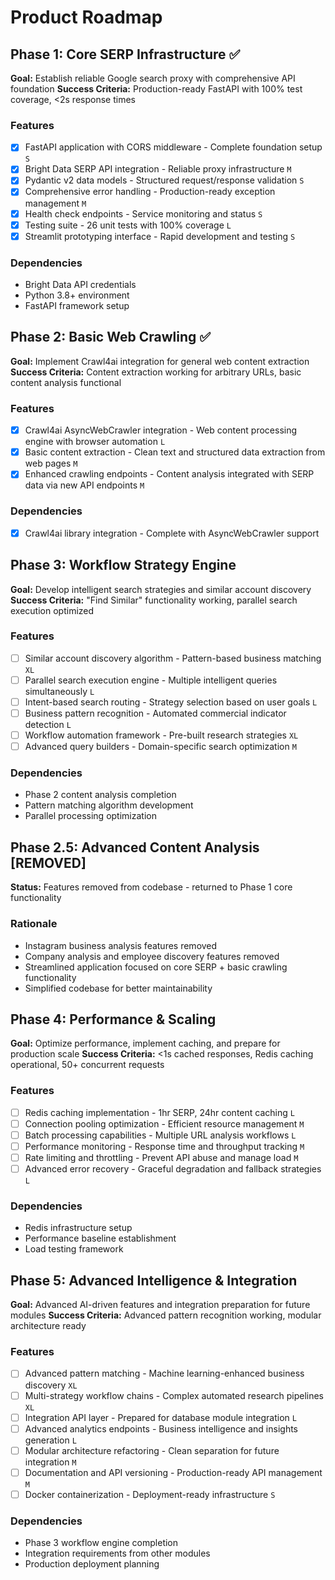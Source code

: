 # Product Roadmap

## Phase 1: Core SERP Infrastructure ✅

**Goal:** Establish reliable Google search proxy with comprehensive API foundation
**Success Criteria:** Production-ready FastAPI with 100% test coverage, <2s response times

### Features

- [x] FastAPI application with CORS middleware - Complete foundation setup `S`
- [x] Bright Data SERP API integration - Reliable proxy infrastructure `M`
- [x] Pydantic v2 data models - Structured request/response validation `S`
- [x] Comprehensive error handling - Production-ready exception management `M`
- [x] Health check endpoints - Service monitoring and status `S`
- [x] Testing suite - 26 unit tests with 100% coverage `L`
- [x] Streamlit prototyping interface - Rapid development and testing `S`

### Dependencies

- Bright Data API credentials
- Python 3.8+ environment
- FastAPI framework setup

## Phase 2: Basic Web Crawling ✅ 

**Goal:** Implement Crawl4ai integration for general web content extraction
**Success Criteria:** Content extraction working for arbitrary URLs, basic content analysis functional

### Features

- [x] Crawl4ai AsyncWebCrawler integration - Web content processing engine with browser automation `L`
- [x] Basic content extraction - Clean text and structured data extraction from web pages `M`
- [x] Enhanced crawling endpoints - Content analysis integrated with SERP data via new API endpoints `M`

### Dependencies

- [x] Crawl4ai library integration - Complete with AsyncWebCrawler support

## Phase 3: Workflow Strategy Engine

**Goal:** Develop intelligent search strategies and similar account discovery
**Success Criteria:** "Find Similar" functionality working, parallel search execution optimized

### Features

- [ ] Similar account discovery algorithm - Pattern-based business matching `XL`
- [ ] Parallel search execution engine - Multiple intelligent queries simultaneously `L`
- [ ] Intent-based search routing - Strategy selection based on user goals `L`
- [ ] Business pattern recognition - Automated commercial indicator detection `L`
- [ ] Workflow automation framework - Pre-built research strategies `XL`
- [ ] Advanced query builders - Domain-specific search optimization `M`

### Dependencies

- Phase 2 content analysis completion
- Pattern matching algorithm development
- Parallel processing optimization

## Phase 2.5: Advanced Content Analysis [REMOVED]

**Status:** Features removed from codebase - returned to Phase 1 core functionality

### Rationale

- Instagram business analysis features removed
- Company analysis and employee discovery features removed  
- Streamlined application focused on core SERP + basic crawling functionality
- Simplified codebase for better maintainability

## Phase 4: Performance & Scaling

**Goal:** Optimize performance, implement caching, and prepare for production scale
**Success Criteria:** <1s cached responses, Redis caching operational, 50+ concurrent requests

### Features

- [ ] Redis caching implementation - 1hr SERP, 24hr content caching `L`
- [ ] Connection pooling optimization - Efficient resource management `M`
- [ ] Batch processing capabilities - Multiple URL analysis workflows `L`
- [ ] Performance monitoring - Response time and throughput tracking `M`
- [ ] Rate limiting and throttling - Prevent API abuse and manage load `M`
- [ ] Advanced error recovery - Graceful degradation and fallback strategies `L`

### Dependencies

- Redis infrastructure setup
- Performance baseline establishment
- Load testing framework

## Phase 5: Advanced Intelligence & Integration

**Goal:** Advanced AI-driven features and integration preparation for future modules
**Success Criteria:** Advanced pattern recognition working, modular architecture ready

### Features

- [ ] Advanced pattern matching - Machine learning-enhanced business discovery `XL`
- [ ] Multi-strategy workflow chains - Complex automated research pipelines `XL`
- [ ] Integration API layer - Prepared for database module integration `L`
- [ ] Advanced analytics endpoints - Business intelligence and insights generation `L`
- [ ] Modular architecture refactoring - Clean separation for future integration `M`
- [ ] Documentation and API versioning - Production-ready API management `M`
- [ ] Docker containerization - Deployment-ready infrastructure `S`

### Dependencies

- Phase 3 workflow engine completion
- Integration requirements from other modules
- Production deployment planning